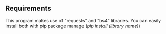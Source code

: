 <h2>Requirements</h2>
This program makes use of "requests" and "bs4" libraries.
You can easily install both with pip package manage (<i>pip install (library name)</i>)
